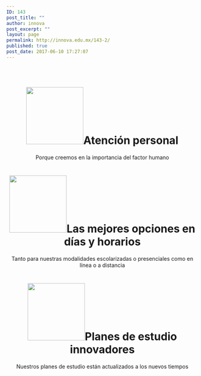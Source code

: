 ```yaml
---
ID: 143
post_title: ""
author: innova
post_excerpt: ""
layout: page
permalink: http://innova.edu.mx/143-2/
published: true
post_date: 2017-06-10 17:27:07
---
```

&nbsp;
<h1 style="text-align: center;"><img class="aligncenter size-thumbnail wp-image-207" src="http://innova.edu.mx/wp-content/uploads/2017/06/AtencionPersonal-150x150.png" alt="" width="150" height="150" />Atención personal</h1>
<p style="text-align: center;">Porque creemos en la importancia del factor humano</p>

<h1 style="text-align: center;"><img class="aligncenter size-thumbnail wp-image-209" src="http://innova.edu.mx/wp-content/uploads/2017/06/Horarios-150x150.png" alt="" width="150" height="150" />Las mejores opciones en días y horarios</h1>
<p style="text-align: center;">Tanto para nuestras modalidades escolarizadas o presenciales como en línea o a distancia</p>

<h1 style="text-align: center;"><img class="aligncenter size-thumbnail wp-image-208" src="http://innova.edu.mx/wp-content/uploads/2017/06/Plan-150x150.png" alt="" width="150" height="150" />Planes de estudio innovadores</h1>
<p style="text-align: center;">Nuestros planes de estudio están actualizados a los nuevos tiempos</p>